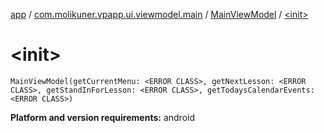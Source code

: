[app](../../index.md) / [com.molikuner.vpapp.ui.viewmodel.main](../index.md) / [MainViewModel](index.md) / [&lt;init&gt;](./-init-.md)

# &lt;init&gt;

`MainViewModel(getCurrentMenu: <ERROR CLASS>, getNextLesson: <ERROR CLASS>, getStandInForLesson: <ERROR CLASS>, getTodaysCalendarEvents: <ERROR CLASS>)`

**Platform and version requirements:** android

